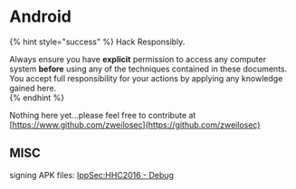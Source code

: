 # Android

{% hint style="success" %}
Hack Responsibly.

Always ensure you have **explicit** permission to access any computer system **before** using any of the techniques contained in these documents.  You accept full responsibility for your actions by applying any knowledge gained here.  
{% endhint %}

Nothing here yet...please feel free to contribute at [https://www.github.com/zweilosec](https://github.com/zweilosec)

## MISC

signing APK files: [IppSec:HHC2016 - Debug](https://www.youtube.com/watch?v=fcemTQaosOQ)

